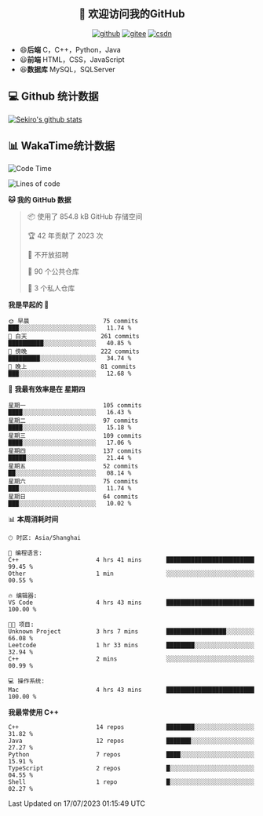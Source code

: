 <h2 align="center">👋 欢迎访问我的GitHub</h2>
<p align="center">
  <a href="https://666wxy666.github.io/"><img src="https://img.shields.io/badge/GitHub-24292e" alt="github"></a>
  <a href="https://gitee.com/wxy_666"><img src="https://img.shields.io/badge/Gitee-fe7300" alt="gitee"></a>
  <a href="https://blog.csdn.net/WXY_666"><img src="https://img.shields.io/badge/CSDN-cf000e" alt="csdn"></a>
</p>

- 😄**后端** C，C++，Python，Java
- 😃**前端** HTML，CSS，JavaScript
- 😆**数据库** MySQL，SQLServer

## 💻 Github 统计数据
[![Sekiro's github stats](https://github-readme-stats.vercel.app/api?username=666WXY666)](https://666wxy666.github.io/)

## 📊 WakaTime统计数据

<!--START_SECTION:waka-->
![Code Time](http://img.shields.io/badge/Code%20Time-1%2C759%20hrs%204%20mins-blue)

![Lines of code](https://img.shields.io/badge/%E4%BB%8E%E3%80%8CHello%20World%E3%80%8D%E8%B5%B7%E6%88%91%E5%B7%B2%E7%BB%8F%E5%86%99%E4%BA%86-5.7%20million%20%E8%A1%8C%E4%BB%A3%E7%A0%81-blue)

**🐱 我的 GitHub 数据** 

> 📦  使用了 854.8 kB GitHub 存储空间 
 > 
> 🏆 42 年贡献了 2023 次
 > 
> 🚫 不开放招聘
 > 
> 📜 90 个公共仓库 
 > 
> 🔑 3 个私人仓库 
 > 
**我是早起的 🐤** 

```text
🌞 早晨                     75 commits          ███░░░░░░░░░░░░░░░░░░░░░░   11.74 % 
🌆 白天                     261 commits         ██████████░░░░░░░░░░░░░░░   40.85 % 
🌃 傍晚                     222 commits         █████████░░░░░░░░░░░░░░░░   34.74 % 
🌙 晚上                     81 commits          ███░░░░░░░░░░░░░░░░░░░░░░   12.68 % 
```
📅 **我最有效率是在 星期四** 

```text
星期一                      105 commits         ████░░░░░░░░░░░░░░░░░░░░░   16.43 % 
星期二                      97 commits          ████░░░░░░░░░░░░░░░░░░░░░   15.18 % 
星期三                      109 commits         ████░░░░░░░░░░░░░░░░░░░░░   17.06 % 
星期四                      137 commits         █████░░░░░░░░░░░░░░░░░░░░   21.44 % 
星期五                      52 commits          ██░░░░░░░░░░░░░░░░░░░░░░░   08.14 % 
星期六                      75 commits          ███░░░░░░░░░░░░░░░░░░░░░░   11.74 % 
星期日                      64 commits          ███░░░░░░░░░░░░░░░░░░░░░░   10.02 % 
```


📊 **本周消耗时间** 

```text
🕑︎ 时区: Asia/Shanghai

💬 编程语言: 
C++                      4 hrs 41 mins       █████████████████████████   99.45 % 
Other                    1 min               ░░░░░░░░░░░░░░░░░░░░░░░░░   00.55 % 

🔥 编辑器: 
VS Code                  4 hrs 43 mins       █████████████████████████   100.00 % 

🐱‍💻 项目: 
Unknown Project          3 hrs 7 mins        █████████████████░░░░░░░░   66.08 % 
Leetcode                 1 hr 33 mins        ████████░░░░░░░░░░░░░░░░░   32.94 % 
C++                      2 mins              ░░░░░░░░░░░░░░░░░░░░░░░░░   00.99 % 

💻 操作系统: 
Mac                      4 hrs 43 mins       █████████████████████████   100.00 % 
```

**我最常使用 C++** 

```text
C++                      14 repos            ████████░░░░░░░░░░░░░░░░░   31.82 % 
Java                     12 repos            ███████░░░░░░░░░░░░░░░░░░   27.27 % 
Python                   7 repos             ████░░░░░░░░░░░░░░░░░░░░░   15.91 % 
TypeScript               2 repos             █░░░░░░░░░░░░░░░░░░░░░░░░   04.55 % 
Shell                    1 repo              █░░░░░░░░░░░░░░░░░░░░░░░░   02.27 % 
```




 Last Updated on 17/07/2023 01:15:49 UTC
<!--END_SECTION:waka-->

<!--
**666WXY666/666WXY666** is a ✨ _special_ ✨ repository because its `README.md` (this file) appears on your GitHub profile.

Here are some ideas to get you started:

- 🔭 I’m currently working on ...
- 🌱 I’m currently learning ...
- 👯 I’m looking to collaborate on ...
- 🤔 I’m looking for help with ...
- 💬 Ask me about ...
- 📫 How to reach me: ...
- 😄 Pronouns: ...
- ⚡ Fun fact: ...
-->
